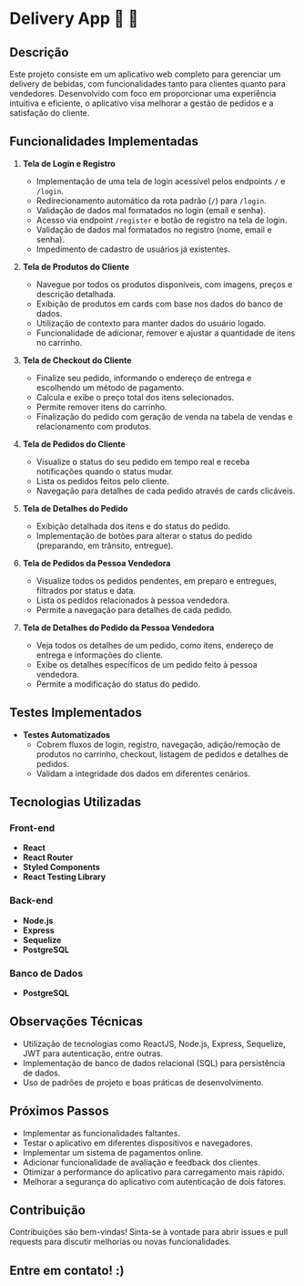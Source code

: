 #  Delivery App :iphone: :beers:

## Descrição

Este projeto consiste em um aplicativo web completo para gerenciar um delivery de bebidas, com funcionalidades tanto para clientes quanto para vendedores. Desenvolvido com foco em proporcionar uma experiência intuitiva e eficiente, o aplicativo visa melhorar a gestão de pedidos e a satisfação do cliente.

## Funcionalidades Implementadas

1. **Tela de Login e Registro**
   - Implementação de uma tela de login acessível pelos endpoints `/` e `/login`.
   - Redirecionamento automático da rota padrão (`/`) para `/login`.
   - Validação de dados mal formatados no login (email e senha).
   - Acesso via endpoint `/register` e botão de registro na tela de login.
   - Validação de dados mal formatados no registro (nome, email e senha).
   - Impedimento de cadastro de usuários já existentes.

2. **Tela de Produtos do Cliente**
   - Navegue por todos os produtos disponíveis, com imagens, preços e descrição detalhada.
   - Exibição de produtos em cards com base nos dados do banco de dados.
   - Utilização de contexto para manter dados do usuário logado.
   - Funcionalidade de adicionar, remover e ajustar a quantidade de itens no carrinho.

3. **Tela de Checkout do Cliente**
   - Finalize seu pedido, informando o endereço de entrega e escolhendo um método de pagamento.
   - Calcula e exibe o preço total dos itens selecionados.
   - Permite remover itens do carrinho.
   - Finalização do pedido com geração de venda na tabela de vendas e relacionamento com produtos.

4. **Tela de Pedidos do Cliente**
   - Visualize o status do seu pedido em tempo real e receba notificações quando o status mudar.
   - Lista os pedidos feitos pelo cliente.
   - Navegação para detalhes de cada pedido através de cards clicáveis.

5. **Tela de Detalhes do Pedido**
   - Exibição detalhada dos itens e do status do pedido.
   - Implementação de botões para alterar o status do pedido (preparando, em trânsito, entregue).

6. **Tela de Pedidos da Pessoa Vendedora**
   - Visualize todos os pedidos pendentes, em preparo e entregues, filtrados por status e data.
   - Lista os pedidos relacionados à pessoa vendedora.
   - Permite a navegação para detalhes de cada pedido.

7. **Tela de Detalhes do Pedido da Pessoa Vendedora**
   - Veja todos os detalhes de um pedido, como itens, endereço de entrega e informações do cliente.
   - Exibe os detalhes específicos de um pedido feito à pessoa vendedora.
   - Permite a modificação do status do pedido.

## Testes Implementados

- **Testes Automatizados**
  - Cobrem fluxos de login, registro, navegação, adição/remoção de produtos no carrinho, checkout, listagem de pedidos e detalhes de pedidos.
  - Validam a integridade dos dados em diferentes cenários.

## Tecnologias Utilizadas

### Front-end

- **React**
- **React Router**
- **Styled Components**
- **React Testing Library**

### Back-end

- **Node.js**
- **Express**
- **Sequelize**
- **PostgreSQL**

### Banco de Dados

- **PostgreSQL**

## Observações Técnicas

- Utilização de tecnologias como ReactJS, Node.js, Express, Sequelize, JWT para autenticação, entre outras.
- Implementação de banco de dados relacional (SQL) para persistência de dados.
- Uso de padrões de projeto e boas práticas de desenvolvimento.

## Próximos Passos

- Implementar as funcionalidades faltantes.
- Testar o aplicativo em diferentes dispositivos e navegadores.
- Implementar um sistema de pagamentos online.
- Adicionar funcionalidade de avaliação e feedback dos clientes.
- Otimizar a performance do aplicativo para carregamento mais rápido.
- Melhorar a segurança do aplicativo com autenticação de dois fatores.

## Contribuição

Contribuições são bem-vindas! Sinta-se à vontade para abrir issues e pull requests para discutir melhorias ou novas funcionalidades.

## Entre em contato! :)
